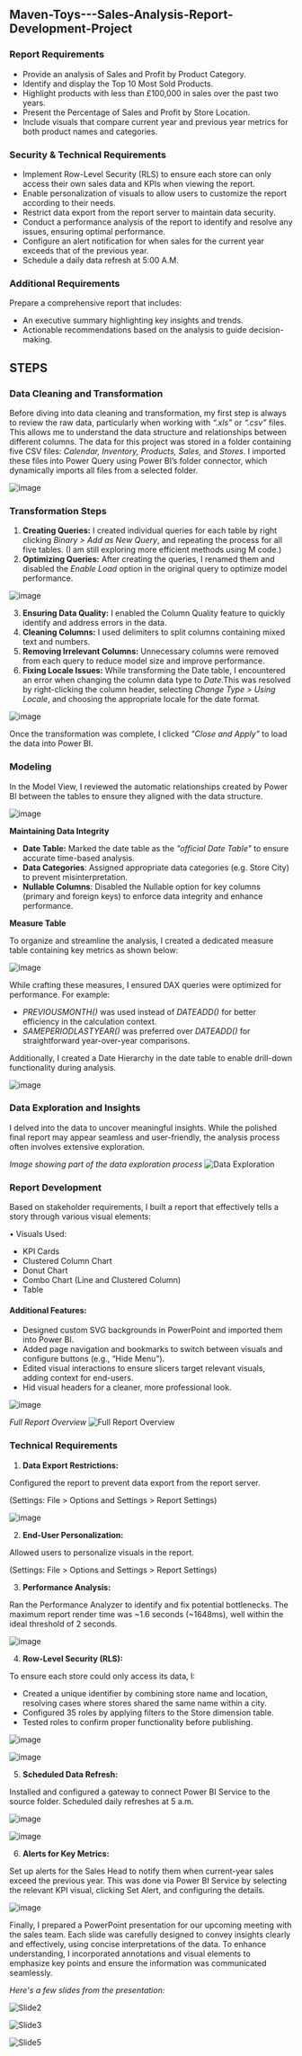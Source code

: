 ## Maven-Toys---Sales-Analysis-Report-Development-Project

### Report Requirements
- Provide an analysis of Sales and Profit by Product Category.
- Identify and display the Top 10 Most Sold Products.
- Highlight products with less than £100,000 in sales over the past two years.
- Present the Percentage of Sales and Profit by Store Location.
- Include visuals that compare current year and previous year metrics for both product names and categories.

### Security & Technical Requirements
- Implement Row-Level Security (RLS) to ensure each store can only access their own sales data and KPIs when viewing the report.
- Enable personalization of visuals to allow users to customize the report according to their needs.
- Restrict data export from the report server to maintain data security.
- Conduct a performance analysis of the report to identify and resolve any issues, ensuring optimal performance.
- Configure an alert notification for when sales for the current year exceeds that of the previous year.
- Schedule a daily data refresh at 5:00 A.M.

### Additional Requirements
Prepare a comprehensive report that includes:
- An executive summary highlighting key insights and trends.
- Actionable recommendations based on the analysis to guide decision-making.

## STEPS

### Data Cleaning and Transformation
Before diving into data cleaning and transformation, my first step is always to review the raw data, particularly when working with *“.xls”* or *“.csv”* files. This allows me to understand the data structure and relationships between different columns.
The data for this project was stored in a folder containing five CSV files: *Calendar, Inventory, Products, Sales,* and *Stores*. I imported these files into Power Query using Power BI’s folder connector, which dynamically imports all files from a selected folder.

![image](https://github.com/user-attachments/assets/4406d0f5-b9cd-4a6d-88e1-9cfb523ca2c6)

### Transformation Steps
1.	**Creating Queries:**
I created individual queries for each table by right clicking *Binary > Add as New Query*, and repeating the process for all five tables. (I am still exploring more efficient methods using M code.) 
2.	**Optimizing Queries:**
After creating the queries, I renamed them and disabled the *Enable Load* option in the original query to optimize model performance.

![image](https://github.com/user-attachments/assets/194ee0e4-e67b-4915-913c-d4be3936ab65)

3.	**Ensuring Data Quality:**
I enabled the Column Quality feature to quickly identify and address errors in the data.
5.	**Cleaning Columns:**
I used delimiters to split columns containing mixed text and numbers.
6.	**Removing Irrelevant Columns:**
Unnecessary columns were removed from each query to reduce model size and improve performance.
7.	**Fixing Locale Issues:**
While transforming the Date table, I encountered an error when changing the column data type to *Date*.This was resolved by right-clicking the column header, selecting *Change Type > Using Locale*, and choosing the appropriate locale for the date format.

![image](https://github.com/user-attachments/assets/2369503d-4dea-458f-a4f6-cff9f6015151)

Once the transformation was complete, I clicked *"Close and Apply"* to load the data into Power BI.

### Modeling
In the Model View, I reviewed the automatic relationships created by Power BI between the tables to ensure they aligned with the data structure.

![image](https://github.com/user-attachments/assets/563b75f9-acc0-46b6-9ed1-4b883bb29e9c)

**Maintaining Data Integrity**

- **Date Table:** Marked the date table as the *"official Date Table"* to ensure accurate time-based analysis.
- **Data Categories**: Assigned appropriate data categories (e.g. Store City) to prevent misinterpretation.
- **Nullable Columns**: Disabled the Nullable option for key columns (primary and foreign keys) to enforce data integrity and enhance performance.

**Measure Table**

To organize and streamline the analysis, I created a dedicated measure table containing key metrics as shown below:

![image](https://github.com/user-attachments/assets/4146391e-c2b4-494b-abbf-c87fccc0f7d4)

While crafting these measures, I ensured DAX queries were optimized for performance. For example:

- *PREVIOUSMONTH()* was used instead of *DATEADD()* for better efficiency in the calculation context.
- *SAMEPERIODLASTYEAR()* was preferred over *DATEADD()* for straightforward year-over-year comparisons.
  
Additionally, I created a Date Hierarchy in the date table to enable drill-down functionality during analysis.

![image](https://github.com/user-attachments/assets/d03b7b06-122c-4fec-a4ce-ce08c9214643)

### Data Exploration and Insights

I delved into the data to uncover meaningful insights. While the polished final report may appear seamless and user-friendly, the analysis process often involves extensive exploration.

*Image showing part of the data exploration process*  ![Data Exploration](https://github.com/user-attachments/assets/b06cbbdf-d86b-4ad6-991e-f61acb880845)

### Report Development

Based on stakeholder requirements, I built a report that effectively tells a story through various visual elements:

•	Visuals Used:
- KPI Cards
- Clustered Column Chart
- Donut Chart
- Combo Chart (Line and Clustered Column)
- Table

#### Additional Features:

- Designed custom SVG backgrounds in PowerPoint and imported them into Power BI.
- Added page navigation and bookmarks to switch between visuals and configure buttons (e.g., “Hide Menu”).
- Edited visual interactions to ensure slicers target relevant visuals, adding context for end-users.
- Hid visual headers for a cleaner, more professional look.
  
![image](https://github.com/user-attachments/assets/828f8cab-5789-44e4-8998-9c11278c5109)

*Full Report Overview* ![Full Report Overview](https://github.com/user-attachments/assets/87530261-9153-4a69-97da-6133d7e2a36a)


### Technical Requirements

1.	**Data Export Restrictions:**
   
Configured the report to prevent data export from the report server.

(Settings: File > Options and Settings > Report Settings)

![image](https://github.com/user-attachments/assets/d41cd0ed-fa39-484e-8457-973d00c0a7bb)


2.	**End-User Personalization:**
   
Allowed users to personalize visuals in the report.

(Settings: File > Options and Settings > Report Settings)

3.	**Performance Analysis:**
   
Ran the Performance Analyzer to identify and fix potential bottlenecks. The maximum report render time was ~1.6 seconds (~1648ms), well within the ideal threshold of 2 seconds.

![image](https://github.com/user-attachments/assets/19866680-a3e3-4b02-9e39-327464006073)

4.	**Row-Level Security (RLS):**
   
To ensure each store could only access its data, I:

- Created a unique identifier by combining store name and location, resolving cases where stores shared the same name within a city.
- Configured 35 roles by applying filters to the Store dimension table.
- Tested roles to confirm proper functionality before publishing.

![image](https://github.com/user-attachments/assets/88cb423b-4c1d-445f-8492-b0b632991fc9)

![image](https://github.com/user-attachments/assets/74b9b3a2-dc70-4917-b78b-6df18e19b2be)

5.	**Scheduled Data Refresh:**
    
Installed and configured a gateway to connect Power BI Service to the source folder. Scheduled daily refreshes at 5 a.m.

![image](https://github.com/user-attachments/assets/d102cbe1-1688-4e8a-b86f-4e6d6279435d)

![image](https://github.com/user-attachments/assets/461bfdc3-47e1-48af-be29-acaebc07528a)

6.	**Alerts for Key Metrics:**

Set up alerts for the Sales Head to notify them when current-year sales exceed the previous year. This was done via Power BI Service by selecting the relevant KPI visual, clicking Set Alert, and configuring the details.

![image](https://github.com/user-attachments/assets/1a7f6e74-ad4a-4bbc-9167-3ed254e4ec6c)

Finally, I prepared a PowerPoint presentation for our upcoming meeting with the sales team. Each slide was carefully designed to convey insights clearly and effectively, using concise interpretations of the data. To enhance understanding, I incorporated annotations and visual elements to emphasize key points and ensure the information was communicated seamlessly.

*Here's a few slides from the presentation:*

![Slide2](https://github.com/user-attachments/assets/1c1a5fd8-217c-4c57-af44-3398e0c13930)

![Slide3](https://github.com/user-attachments/assets/8439b1ca-71ae-4eb2-a3bc-7e50ce629a86)

![Slide5](https://github.com/user-attachments/assets/b2a16235-48ab-4521-8504-4ebad75f739d)

